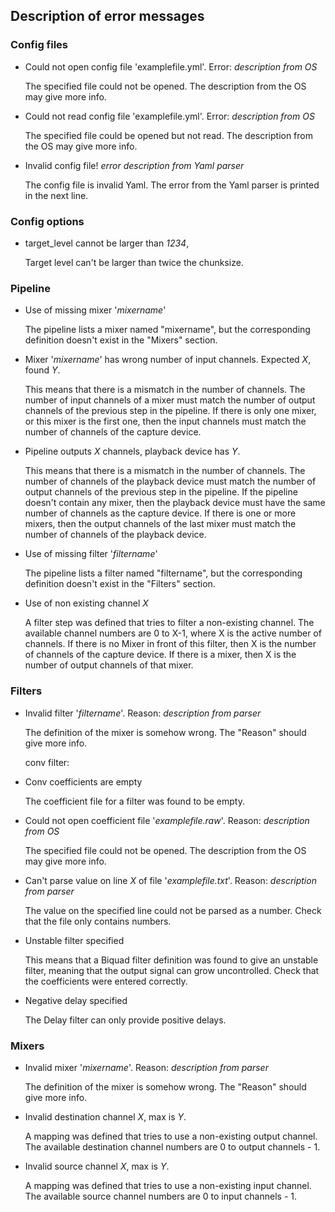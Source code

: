 ## Description of error messages
### Config files
- Could not open config file 'examplefile.yml'. Error: *description from OS*

  The specified file could not be opened. The description from the OS may give more info.

- Could not read config file 'examplefile.yml'. Error: *description from OS*

  The specified file could be opened but not read. The description from the OS may give more info.

- Invalid config file! *error description from Yaml parser*

  The config file is invalid Yaml. The error from the Yaml parser is printed in the next line.

### Config options
- target_level cannot be larger than *1234*,

  Target level can't be larger than twice the chunksize.


### Pipeline
- Use of missing mixer '*mixername*'

  The pipeline lists a mixer named "mixername", but the corresponding definition doesn't exist in the "Mixers" section.

- Mixer '*mixername*' has wrong number of input channels. Expected *X*, found *Y*.

  This means that there is a mismatch in the number of channels. The number of input channels of a mixer 
  must match the number of output channels of the previous step in the pipeline. If there is only one mixer, 
  or this mixer is the first one, then the input channels must match the number of channels of the capture device.



- Pipeline outputs *X* channels, playback device has *Y*.

  This means that there is a mismatch in the number of channels. The number of channels of the playback device 
  must match the number of output channels of the previous step in the pipeline. If the pipeline doesn't contain any mixer, then the playback device must have the same number of channels as the capture device. If there is one or more mixers, then the output channels of the last mixer must match the number of channels of the playback device.
  
- Use of missing filter '*filtername*' 

  The pipeline lists a filter named "filtername", but the corresponding definition doesn't exist in the "Filters" section.

- Use of non existing channel *X*

  A filter step was defined that tries to filter a non-existing channel. 
  The available channel numbers are 0 to X-1, where X is the active number of channels. If there is no Mixer in front 
  of this filter, then X is the number of channels of the capture device. If there is a mixer, then X is 
  the number of output channels of that mixer.

### Filters

- Invalid filter '*filtername*'. Reason: *description from parser*

  The definition of the mixer is somehow wrong. The "Reason" should give more info.

  conv filter:
- Conv coefficients are empty
  
  The coefficient file for a filter was found to be empty.

- Could not open coefficient file '*examplefile.raw*'. Reason:  *description from OS*

  The specified file could not be opened. The description from the OS may give more info.

- Can't parse value on line *X* of file '*examplefile.txt*'. Reason: *description from parser*

  The value on the specified line could not be parsed as a number. Check that the file only contains numbers.

- Unstable filter specified

  This means that a Biquad filter definition was found to give an unstable filter, 
  meaning that the output signal can grow uncontrolled. Check that the coefficients were entered correctly.

- Negative delay specified

  The Delay filter can only provide positive delays.

### Mixers

- Invalid mixer '*mixername*'. Reason: *description from parser*
  
  The definition of the mixer is somehow wrong. The "Reason" should give more info.

- Invalid destination channel *X*, max is *Y*.
  
  A mapping was defined that tries to use a non-existing output channel. 
  The available destination channel numbers are 0 to output channels - 1.

- Invalid source channel *X*, max is *Y*.

  A mapping was defined that tries to use a non-existing input channel. 
  The available source channel numbers are 0 to input channels - 1.


